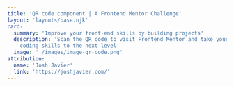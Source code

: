 ```yaml
---
title: 'QR code component | A Frontend Mentor Challenge'
layout: 'layouts/base.njk'
card:
  summary: 'Improve your front-end skills by building projects'
  description: 'Scan the QR code to visit Frontend Mentor and take your
    coding skills to the next level'
  image: './images/image-qr-code.png'
attribution:
  name: 'Josh Javier'
  link: 'https://joshjavier.com/'
---
```

